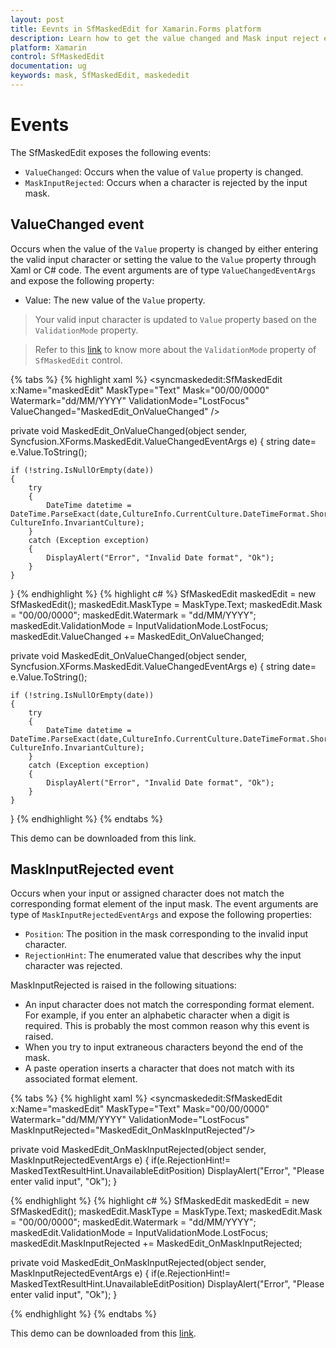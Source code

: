 ```yaml
---
layout: post
title: Eevnts in SfMaskedEdit for Xamarin.Forms platform
description: Learn how to get the value changed and Mask input reject events in SfMaskedEdit
platform: Xamarin
control: SfMaskedEdit
documentation: ug 
keywords: mask, SfMaskedEdit, maskededit
---
```

# Events
The SfMaskedEdit exposes the following events:

* `ValueChanged`: Occurs when the value of `Value` property is changed.
* `MaskInputRejected`: Occurs when a character is rejected by the input mask.

## ValueChanged event

Occurs when the value of the `Value` property is changed by either entering the valid input character or setting the value to the `Value` property through Xaml or C# code. The event arguments are of type `ValueChangedEventArgs` and expose the following property:

* Value: The new value of the `Value` property.

> Your valid input character is updated to `Value` property based on the `ValidationMode` property.

> Refer to this [link](validation.html#validation-mode) to know more about the `ValidationMode` property of `SfMaskedEdit` control.

{% tabs %}
{% highlight xaml %}
<syncmaskededit:SfMaskedEdit x:Name="maskedEdit" MaskType="Text" Mask="00/00/0000" Watermark="dd/MM/YYYY" ValidationMode="LostFocus" ValueChanged="MaskedEdit_OnValueChanged" />

private void MaskedEdit_OnValueChanged(object sender, Syncfusion.XForms.MaskedEdit.ValueChangedEventArgs e)
{
    string date= e.Value.ToString();
    
    if (!string.IsNullOrEmpty(date))
    {
        try
        {
            DateTime datetime = DateTime.ParseExact(date,CultureInfo.CurrentCulture.DateTimeFormat.ShortDatePattern, CultureInfo.InvariantCulture);
        }
        catch (Exception exception)
        {
            DisplayAlert("Error", "Invalid Date format", "Ok");
        }
    }
}
{% endhighlight %}
{% highlight c# %}
SfMaskedEdit maskedEdit = new SfMaskedEdit();
maskedEdit.MaskType = MaskType.Text;
maskedEdit.Mask = "00/00/0000";
maskedEdit.Watermark = "dd/MM/YYYY";
maskedEdit.ValidationMode = InputValidationMode.LostFocus;
maskedEdit.ValueChanged += MaskedEdit_OnValueChanged;

private void MaskedEdit_OnValueChanged(object sender, Syncfusion.XForms.MaskedEdit.ValueChangedEventArgs e)
{
    string date= e.Value.ToString();
    
    if (!string.IsNullOrEmpty(date))
    {
        try
        {
            DateTime datetime = DateTime.ParseExact(date,CultureInfo.CurrentCulture.DateTimeFormat.ShortDatePattern, CultureInfo.InvariantCulture);
        }
        catch (Exception exception)
        {
            DisplayAlert("Error", "Invalid Date format", "Ok");
        }
    }
}
{% endhighlight %}
{% endtabs %}

This demo can be downloaded from this link.

## MaskInputRejected event

Occurs when your input or assigned character does not match the corresponding format element of the input mask. The event arguments are type of `MaskInputRejectedEventArgs` and expose the following properties:

* `Position`: The position in the mask corresponding to the invalid input character.
* `RejectionHint`: The enumerated value that describes why the input character was rejected.

MaskInputRejected is raised in the following situations:

* An input character does not match the corresponding format element. For example, if you enter an alphabetic character when a digit is required. This is probably the most common reason why this event is raised.
* When you try to input extraneous characters beyond the end of the mask.
* A paste operation inserts a character that does not match with its associated format element. 

{% tabs %}
{% highlight xaml %}
<syncmaskededit:SfMaskedEdit x:Name="maskedEdit" MaskType="Text" Mask="00/00/0000" Watermark="dd/MM/YYYY" ValidationMode="LostFocus" MaskInputRejected="MaskedEdit_OnMaskInputRejected"/>

private void MaskedEdit_OnMaskInputRejected(object sender, MaskInputRejectedEventArgs e)
{
    if(e.RejectionHint!= MaskedTextResultHint.UnavailableEditPosition)
        DisplayAlert("Error", "Please enter valid input", "Ok");
}

{% endhighlight %}
{% highlight c# %}
SfMaskedEdit maskedEdit = new SfMaskedEdit();
maskedEdit.MaskType = MaskType.Text;
maskedEdit.Mask = "00/00/0000";
maskedEdit.Watermark = "dd/MM/YYYY";
maskedEdit.ValidationMode = InputValidationMode.LostFocus;
maskedEdit.MaskInputRejected += MaskedEdit_OnMaskInputRejected;

private void MaskedEdit_OnMaskInputRejected(object sender, MaskInputRejectedEventArgs e)
{
    if(e.RejectionHint!= MaskedTextResultHint.UnavailableEditPosition)
        DisplayAlert("Error", "Please enter valid input", "Ok");
}

{% endhighlight %}
{% endtabs %}

This demo can be downloaded from this [link](http://files2.syncfusion.com/Xamarin.Forms/Samples/MaskedEdit_Events.zip).
